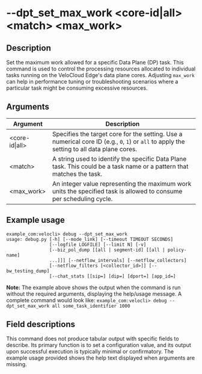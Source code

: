 #	--dpt_set_max_work &lt;core-id|all&gt; &lt;match&gt; &lt;max_work&gt;

##	Description
Set the maximum work allowed for a specific Data Plane (DP) task. This command is used to control the processing resources allocated to individual tasks running on the VeloCloud Edge's data plane cores. Adjusting `max_work` can help in performance tuning or troubleshooting scenarios where a particular task might be consuming excessive resources.

##  Arguments
| Argument | Description |
|---|---|
| &lt;core-id\|all&gt; | Specifies the target core for the setting. Use a numerical core ID (e.g., `0`, `1`) or `all` to apply the setting to all data plane cores. |
| &lt;match&gt; | A string used to identify the specific Data Plane task. This could be a task name or a pattern that matches the task. |
| &lt;max_work&gt; | An integer value representing the maximum work units the specified task is allowed to consume per scheduling cycle. |

##  Example usage
```
example_com:velocli> debug --dpt_set_max_work
usage: debug.py [-h] [--mode_link] [--timeout TIMEOUT SECONDS]
                [--logfile LOGFILE] [--limit N] [-v]
                [--biz_pol_dump [[all | segment-id] [[all | policy-name]
                ...]]] [--netflow_intervals] [--netflow_collectors]
                [--netflow_filters [<collector_id>]] [--bw_testing_dump]
                [--chat_stats [[sip=] [dip=] [dport=] [app_id=]
```
**Note:** The example above shows the output when the command is run without the required arguments, displaying the help/usage message. A complete command would look like:
`example_com:velocli> debug --dpt_set_max_work all some_task_identifier 1000`

##  Field descriptions
This command does not produce tabular output with specific fields to describe. Its primary function is to set a configuration value, and its output upon successful execution is typically minimal or confirmatory. The example usage provided shows the help text displayed when arguments are missing.